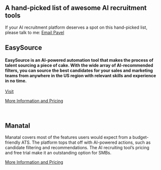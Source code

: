 ## A hand-picked list of awesome AI recruitment tools


<p>If your AI recruitment platform deserves a spot on this hand-picked list, please talk to me: <a href="mailto: pankaj@hirequotient.com">Email Pavel</a></p>

## EasySource

#### EasySource is an AI-powered automation tool that makes the process of talent sourcing a piece of cake. With the wide array of AI-recommended filters, you can source the best candidates for your sales and marketing teams from anywhere in the US region with relevant skills and experience in no time.
[Visit](https://www.hirequotient.com/easysource-candidate-sourcing-tool?utm_source=pankaj&utm_medium=github&utm_campaign=aitools)


[More Information and Pricing](https://www.hirequotient.com/pricing/easy-source-pricing?utm_source=pankaj&utm_medium=github&utm_campaign=aitools)

<br />

## Manatal 

Manatal covers most of the features users would expect from a budget-friendly ATS. The platform tops that off with AI-powered actions, such as candidate filtering and recommendations. The AI recruiting tool’s pricing and free trial make it an outstanding option for SMBs.


[More Information and Pricing](https://www.manatal.com/pricing?utm_source=pankaj&utm_medium=github&utm_campaign=aitools)

